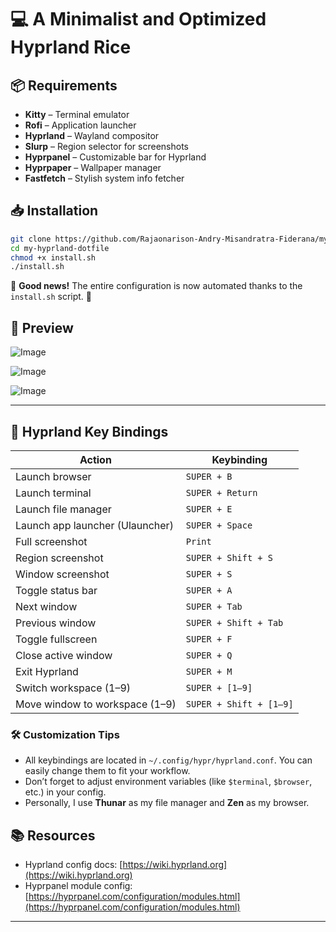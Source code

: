 # 💻 A Minimalist and Optimized Hyprland Rice

## 📦 Requirements

* **Kitty** – Terminal emulator
* **Rofi** – Application launcher
* **Hyprland** – Wayland compositor
* **Slurp** – Region selector for screenshots
* **Hyprpanel** – Customizable bar for Hyprland
* **Hyprpaper** – Wallpaper manager
* **Fastfetch** – Stylish system info fetcher

## 📥 Installation

```bash
git clone https://github.com/Rajaonarison-Andry-Misandratra-Fiderana/my-hyprland-dotfile
cd my-hyprland-dotfile
chmod +x install.sh
./install.sh
```

🎉 **Good news!** The entire configuration is now automated thanks to the `install.sh` script. 🚀

## 📸 Preview

![Image](https://github.com/user-attachments/assets/e82a1b0c-f223-4c5a-b3b9-3bb6f8b57885)

![Image](https://github.com/user-attachments/assets/0c2c6fc8-8256-4e4c-aec9-585a0a4834ca)

![Image](https://github.com/user-attachments/assets/c6b56c60-d470-4392-b6e3-a59f2d1b7c24)

---

## 🧩 Hyprland Key Bindings

| Action                          | Keybinding              |
| ------------------------------- | ----------------------- |
| Launch browser                  | `SUPER + B`             |
| Launch terminal                 | `SUPER + Return`        |
| Launch file manager             | `SUPER + E`             |
| Launch app launcher (Ulauncher) | `SUPER + Space`         |
| Full screenshot                 | `Print`                 |
| Region screenshot               | `SUPER + Shift + S`     |
| Window screenshot               | `SUPER + S`             |
| Toggle status bar               | `SUPER + A`             |
| Next window                     | `SUPER + Tab`           |
| Previous window                 | `SUPER + Shift + Tab`   |
| Toggle fullscreen               | `SUPER + F`             |
| Close active window             | `SUPER + Q`             |
| Exit Hyprland                   | `SUPER + M`             |
| Switch workspace (1–9)          | `SUPER + [1–9]`         |
| Move window to workspace (1–9)  | `SUPER + Shift + [1–9]` |

### 🛠️ Customization Tips

* All keybindings are located in `~/.config/hypr/hyprland.conf`. You can easily change them to fit your workflow.
* Don’t forget to adjust environment variables (like `$terminal`, `$browser`, etc.) in your config.
* Personally, I use **Thunar** as my file manager and **Zen** as my browser.

## 📚 Resources

* Hyprland config docs: [https://wiki.hyprland.org](https://wiki.hyprland.org)
* Hyprpanel module config: [https://hyprpanel.com/configuration/modules.html](https://hyprpanel.com/configuration/modules.html)

---
